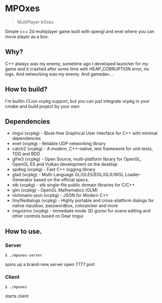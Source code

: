 # MPOxes
> MultiPlayer bOxes

Simple c++ 2d multiplayer game built with opengl and enet where you can move player as a box.

## Why?

C++ always was my enemy, sometime ago I developed launcher for my game and it crashed after some time with HEAP_CORRUPTION 
error, no logs. And networking was my enemy. And gamedev....

## How to build?

I'm builtin CLion vcpkg support, but you can just integrate vcpkg in your cmake and build project by your own.

## Dependencies

- imgui (vcpkg) - Bloat-free Graphical User interface for C++ with minimal dependencies
- enet (vcpkg) - Reliable UDP networking library
- catch2 (vcpkg) - A modern, C++-native, test framework for unit-tests, TDD and BDD
- glfw3 (vcpkg) - Open Source, multi-platform library for OpenGL, OpenGL ES and Vulkan development on the desktop
- spdlog (vcpkg) - Fast C++ logging library
- glad (vcpkg) - Multi-Language GL/GLES/EGL/GLX/WGL Loader-Generator based on the official specs.
- stb (vcpkg) - stb single-file public domain libraries for C/C++
- glm (vcpkg) - OpenGL Mathematics (GLM)
- nlohmann-json (vcpkg) - JSON for Modern C++
- tinyfiledialogs (vcpkg) - Highly portable and cross-platform dialogs for native inputbox, passwordbox, colorpicker and more
- imguizmo (vcpkg) - Immediate mode 3D gizmo for scene editing and other controls based on Dear Imgui

## How to use.

### Server
```shell
$ ./mpoxes-server
``` 
spins up a brand-new server open 7777 port

### Client
```shell
$ ./mpoxes
```
starts client